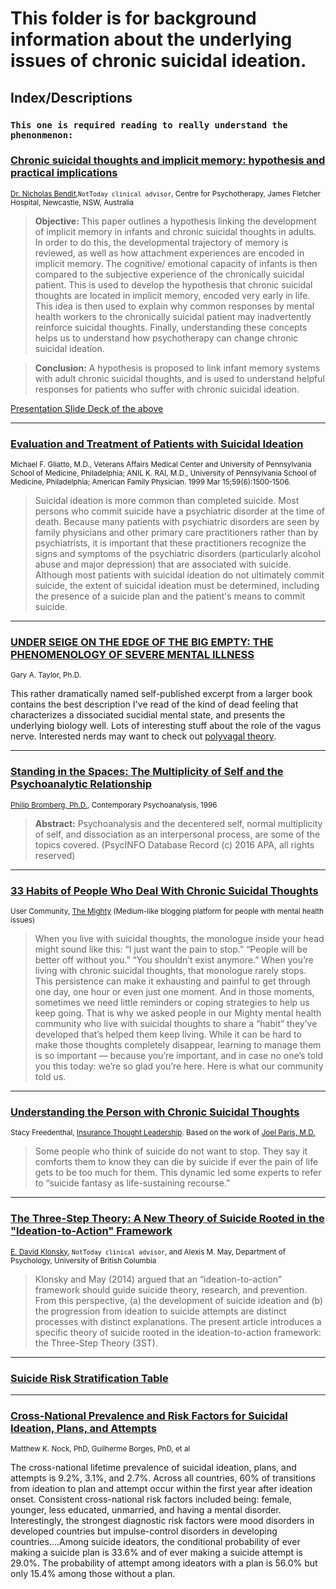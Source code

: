 # This folder is for background information about the underlying issues of chronic suicidal ideation.

## Index/Descriptions

### `This one is required reading to really understand the phenonmenon:`<br>
### [Chronic suicidal thoughts and implicit memory: hypothesis and practical implications](https://github.com/hackforla/not-today/blob/master/lit-review/chronic%20suicidal%20ideation%20and%20implicit%20memory%20paper.pdf)<br>
<sup>[Dr. Nicholas Bendit](https://www.researchgate.net/profile/Nicholas_Bendit),`NotToday clinical advisor`, Centre for Psychotherapy, James Fletcher Hospital, Newcastle, NSW, Australia</sup> 

>**Objective:** This paper outlines a hypothesis linking the development of implicit memory in infants and chronic suicidal thoughts in adults. In order to do this, the developmental trajectory of memory is reviewed, as well as how attachment experiences are encoded in implicit memory. The cognitive/ emotional capacity of infants is then compared to the subjective experience of the chronically suicidal patient. This is used to develop the hypothesis that chronic suicidal thoughts are located in implicit memory, encoded very early in life. This idea is then used to explain why common responses by mental health workers to the chronically suicidal patient may inadvertently reinforce suicidal thoughts. Finally, understanding these concepts helps us to understand how psychotherapy can change chronic suicidal ideation.

>**Conclusion:** A hypothesis is proposed to link infant memory systems with adult chronic suicidal thoughts, and is used to understand helpful responses for patients who suffer with chronic suicidal ideation.

[Presentation Slide Deck of the above](https://github.com/hackforla/not-today/blob/master/lit-review/suicidal-memory-systems.pdf)

---

### [Evaluation and Treatment of Patients with Suicidal Ideation](https://github.com/hackforla/not-today/blob/master/lit-review/Evaluation%20and%20Treatment%20of%20Patients%20with%20Suicidal%20Ideation%20-%20American%20Family%20Physician.pdf)<br>
<sup>Michael F. Gliatto, M.D., Veterans Affairs Medical Center and University of Pennsylvania School of Medicine, Philadelphia; ANIL K. RAI, M.D., University of Pennsylvania School of Medicine, Philadelphia; 
American Family Physician. 1999 Mar 15;59(6):1500-1506.</sup>

>Suicidal ideation is more common than completed suicide. Most persons who commit suicide have a psychiatric disorder at the time of death. Because many patients with psychiatric disorders are seen by family physicians and other primary care practitioners rather than by psychiatrists, it is important that these practitioners recognize the signs and symptoms of the psychiatric disorders (particularly alcohol abuse and major depression) that are associated with suicide. Although most patients with suicidal ideation do not ultimately commit suicide, the extent of suicidal ideation must be determined, including the presence of a suicide plan and the patient's means to commit suicide.

---

### [UNDER SEIGE ON THE EDGE OF THE BIG EMPTY: THE PHENOMENOLOGY OF SEVERE MENTAL ILLNESS](https://github.com/hackforla/not-today/blob/master/lit-review/Emptiness:Deadness.pdf)<br>
<sup>Gary A. Taylor, Ph.D.</sup>

This rather dramatically named self-published excerpt from a larger book contains the best description I've read of the kind of dead feeling that characterizes a dissociated sucidial mental state, and presents the underlying biology well. Lots of interesting stuff about the role of the vagus nerve. Interested nerds may want to check out [polyvagal theory](https://en.wikipedia.org/wiki/Polyvagal_theory).

---

### [Standing in the Spaces: The Multiplicity of Self and the Psychoanalytic Relationship](https://github.com/hackforla/not-today/blob/master/lit-review/E1f_5%20Bromberg_P_Standing_in_the_Spaces.pdf)<br>
<sup>[Philip Bromberg, Ph.D.](https://en.wikipedia.org/wiki/Philip_Bromberg), Contemporary Psychoanalysis, 1996</sup>

>**Abstract:** Psychoanalysis and the decentered self, normal multiplicity of self, and dissociation as an interpersonal process, are some of the topics covered. (PsycINFO Database Record (c) 2016 APA, all rights reserved)

---

### [33 Habits of People Who Deal With Chronic Suicidal Thoughts](https://github.com/hackforla/not-today/blob/master/lit-review/Habits%20of%20People%20Who%20Deal%20With%20Chronic%20Suicidal%20Thoughts%20_%20The%20Mighty.pdf)<br>
<sup>User Community, [The Mighty](https://themighty.com/) (Medium-like blogging platform for people with mental health issues)</sup>

>When you live with suicidal thoughts, the monologue inside your head might sound like this: “I just want the pain to stop.” “People will be better off without you.” “You shouldn’t exist anymore.” When you’re living with chronic suicidal thoughts, that monologue rarely stops. This persistence can make it exhausting and painful to get through one day, one hour or even just one moment. And in those moments, sometimes we need little reminders or coping strategies to help us keep going. That is why we asked people in our Mighty mental health community who live with suicidal thoughts to share a “habit” they’ve developed that’s helped them keep living. While it can be hard to make those thoughts completely disappear, learning to manage them is so important — because you’re important, and in case no one’s told you this today: we’re so glad you’re here. Here is what our community told us.

---

### [Understanding the Person with Chronic Suicidal Thoughts](https://github.com/hackforla/not-today/blob/master/lit-review/Understanding%20the%20person%20with%20chronic%20suicidal%20thoughts.pdf)<br>
<sub>Stacy Freedenthal, [Insurance Thought Leadership](http://insurancethoughtleadership.com/understanding-person-with-suicidal-thoughts/). Based on the work of [Joel Paris, M.D.](https://www.mcgill.ca/psychiatry/joel-paris)</sub>

>Some people who think of suicide do not want to stop. They say it comforts them to know they can die by suicide if ever the pain of life gets to be too much for them. This dynamic led some experts to refer to “suicide fantasy as life-sustaining recourse.” 

---

### [The Three-Step Theory: A New Theory of Suicide Rooted in the "Ideation-to-Action" Framework](https://github.com/hackforla/not-today/blob/master/lit-review/The%20Three-Step%20Theory.pdf)
<sub>[E. David Klonsky](https://psych.ubc.ca/profile/david-klonsky/), `NotToday clinical advisor`, and Alexis M. May, Department of Psychology, University of British Columbia

>Klonsky and May (2014) argued that an “ideation-to-action” framework should guide suicide theory, research, and prevention. From this perspective, (a) the development of suicide ideation and (b) the progression from ideation to suicide attempts are distinct processes with distinct explanations. The present article introduces a specific theory of suicide rooted in the ideation-to-action framework: the Three-Step Theory (3ST).

---

### [Suicide Risk Stratification Table](https://github.com/hackforla/not-today/blob/master/lit-review/RM_MIRECC_SuicideRisk_Table.pdf)

---

### [Cross-National Prevalence and Risk Factors for Suicidal Ideation, Plans, and Attempts](https://github.com/hackforla/not-today/blob/master/lit-review/Cross%20National%20SI.pdf)
<sub>Matthew K. Nock, PhD, Guilherme Borges, PhD, et al
  
The cross-national lifetime prevalence of suicidal ideation, plans, and attempts is 9.2%, 3.1%, and 2.7%. Across all countries, 60% of transitions from ideation to plan and attempt occur within the first year after ideation onset. Consistent cross-national risk factors included being: female, younger, less educated, unmarried, and having a mental disorder. Interestingly, the strongest diagnostic risk factors were mood disorders in developed countries but impulse-control disorders in developing countries....Among suicide ideators, the conditional probability of ever making a suicide plan is 33.6% and of ever making a suicide attempt is 29.0%. The probability of attempt among ideators with a plan is 56.0% but only 15.4% among those without a plan.
